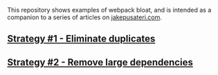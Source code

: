 This repository shows examples of webpack bloat, and is intended as a companion to a series of articles on [jakepusateri.com](https://www.jakepusateri.com/).

## [Strategy #1 - Eliminate duplicates](https://www.jakepusateri.com/blog/remove-webpack-duplicates/)
## [Strategy #2 - Remove large dependencies](https://www.jakepusateri.com/blog/find-the-big-dependency/)